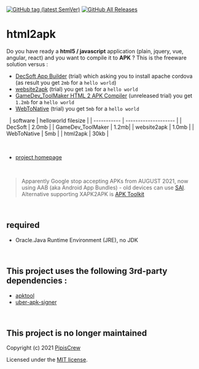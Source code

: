 [![GitHub tag (latest SemVer)](https://img.shields.io/github/tag/pipiscrew/html2apk.svg)](https://github.com/pipiscrew/html2apk/releases)
[![GitHub All Releases](https://img.shields.io/github/downloads/pipiscrew/html2apk/total.svg)](https://github.com/pipiscrew/html2apk/releases)

# html2apk

Do you have ready a **html5 / javascript** application (plain, jquery, vue, angular, react) and you want to compile it to **APK** ? This is the freeware solution versus :

* [DecSoft App Builder](https://www.decsoftutils.com/appbuilder/) (trial) which asking you to install apache cordova (as result you get `2mb` for a `hello world`) 
* [website2apk](https://websitetoapk.com/) (trial) you get `1mb` for a `hello world`  
* [GameDev_ToolMaker HTML 2 APK Compiler](https://store.steampowered.com/app/1463740/HTML_2_APK_Compiler/) (unreleased trial) you get `1.2mb` for a `hello world`
* [WebToNative](https://is.gd/iQZLGJ) (trial) you get `5mb` for a `hello world`  

&nbsp;
| software    | helloworld filesize |
| ----------- | -------------------- |
| DecSoft     | 2.0mb                  |
| GameDev_ToolMaker | 1.2mb|
| website2apk | 1.0mb                  |
| WebToNative | 5mb                  |
| html2apk    | 30kb                 |  


&nbsp;
&nbsp;
&nbsp;
&nbsp;
* [project homepage](https://www.pipiscrew.com/works/html2apk/)  

&nbsp;
> Apparently Google stop accepting APKs from AUGUST 2021, now using AAB (aka Android App Bundles) - old devices can use [SAI](https://github.com/Aefyr/SAI). Alternative supporting XAPK2APK is [APK Toolkit](https://xdaforums.com/t/tool-apk-toolkit-v1-3-windows.4572881/)

&nbsp;
## required 
* Oracle.Java Runtime Environment (JRE), no JDK

&nbsp;
## This project uses the following 3rd-party dependencies :  
* [apktool](https://github.com/iBotPeaches/Apktool)  
* [uber-apk-signer](https://github.com/patrickfav/uber-apk-signer)  


&nbsp;
## This project is no longer maintained
Copyright (c) 2021 [PipisCrew](http://pipiscrew.com)

Licensed under the [MIT license](http://www.opensource.org/licenses/mit-license.php).
